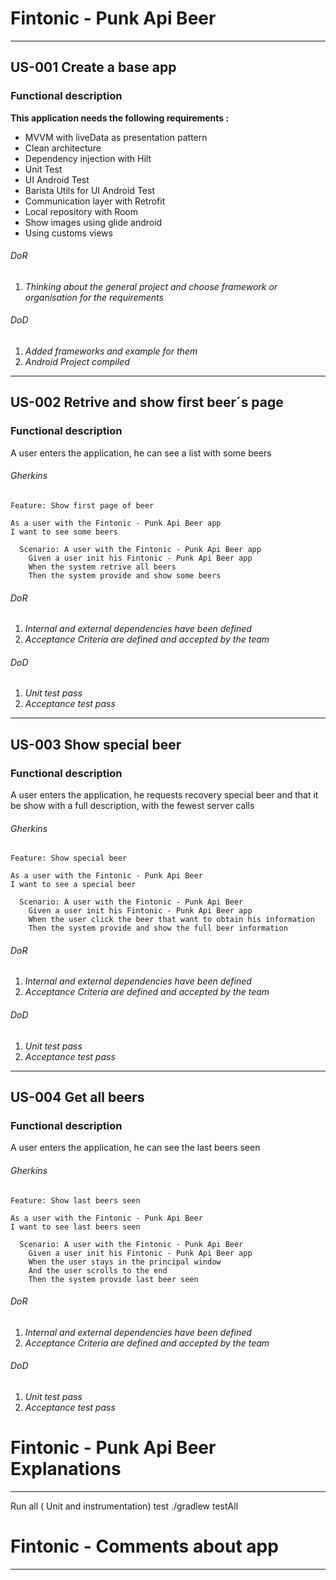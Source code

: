 # Fintonic - Punk Api Beer
---

## US-001 Create a base app
### Functional description
 **This application needs the following requirements :**

  * MVVM with liveData as presentation pattern
  * Clean architecture
  * Dependency injection with Hilt
  * Unit Test
  * UI Android Test
  * Barista Utils for UI Android Test
  * Communication layer with Retrofit
  * Local repository with Room
  * Show images using glide android
  * Using customs views

###### DoR
1. *Thinking about the general project and choose framework or organisation for the requirements*

###### DoD
1. *Added frameworks and example for them*
1. *Android Project compiled*


---
## US-002 Retrive and show first beer´s page
### Functional description
 A user enters the application, he can see a list with some beers

###### Gherkins
    Feature: Show first page of beer

    As a user with the Fintonic - Punk Api Beer app
    I want to see some beers

      Scenario: A user with the Fintonic - Punk Api Beer app
        Given a user init his Fintonic - Punk Api Beer app
        When the system retrive all beers
        Then the system provide and show some beers

###### DoR
1. *Internal and external dependencies have been defined*
2. *Acceptance Criteria are defined and accepted by the team*

###### DoD
1. *Unit test pass*
2. *Acceptance test pass*



---
## US-003 Show special beer
### Functional description
 A user enters the application, he requests recovery special beer and that it be show with a full description, with the fewest server calls

###### Gherkins
    Feature: Show special beer

    As a user with the Fintonic - Punk Api Beer
    I want to see a special beer

      Scenario: A user with the Fintonic - Punk Api Beer
        Given a user init his Fintonic - Punk Api Beer app
        When the user click the beer that want to obtain his information
        Then the system provide and show the full beer information

###### DoR
1. *Internal and external dependencies have been defined*
2. *Acceptance Criteria are defined and accepted by the team*

###### DoD
1. *Unit test pass*
2. *Acceptance test pass*



---
## US-004 Get all beers
### Functional description
 A user enters the application, he can see the last beers seen

###### Gherkins
    Feature: Show last beers seen

    As a user with the Fintonic - Punk Api Beer
    I want to see last beers seen

      Scenario: A user with the Fintonic - Punk Api Beer
        Given a user init his Fintonic - Punk Api Beer app
        When the user stays in the principal window
        And the user scrolls to the end
        Then the system provide last beer seen

###### DoR
1. *Internal and external dependencies have been defined*
2. *Acceptance Criteria are defined and accepted by the team*

###### DoD
1. *Unit test pass*
2. *Acceptance test pass*





# Fintonic - Punk Api Beer Explanations
---

Run all ( Unit and instrumentation) test  ./gradlew testAll


# Fintonic - Comments about app
---

